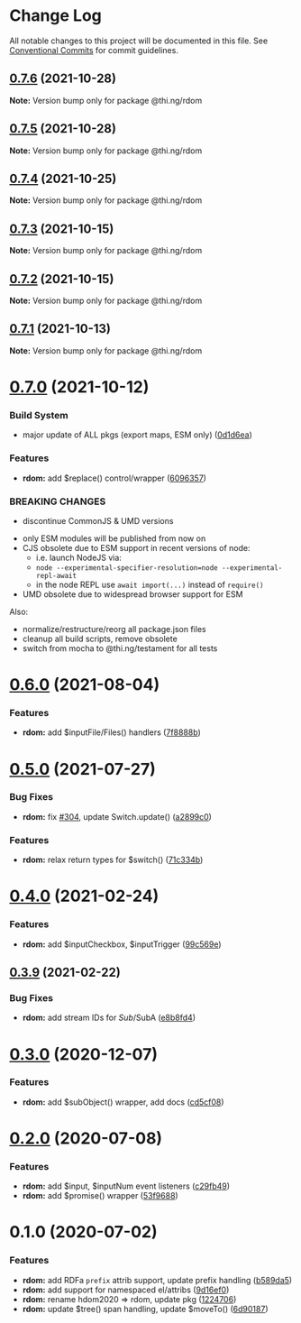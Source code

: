 # Change Log

All notable changes to this project will be documented in this file.
See [Conventional Commits](https://conventionalcommits.org) for commit guidelines.

## [0.7.6](https://github.com/thi-ng/umbrella/compare/@thi.ng/rdom@0.7.5...@thi.ng/rdom@0.7.6) (2021-10-28)

**Note:** Version bump only for package @thi.ng/rdom





## [0.7.5](https://github.com/thi-ng/umbrella/compare/@thi.ng/rdom@0.7.4...@thi.ng/rdom@0.7.5) (2021-10-28)

**Note:** Version bump only for package @thi.ng/rdom





## [0.7.4](https://github.com/thi-ng/umbrella/compare/@thi.ng/rdom@0.7.3...@thi.ng/rdom@0.7.4) (2021-10-25)

**Note:** Version bump only for package @thi.ng/rdom





## [0.7.3](https://github.com/thi-ng/umbrella/compare/@thi.ng/rdom@0.7.2...@thi.ng/rdom@0.7.3) (2021-10-15)

**Note:** Version bump only for package @thi.ng/rdom





## [0.7.2](https://github.com/thi-ng/umbrella/compare/@thi.ng/rdom@0.7.1...@thi.ng/rdom@0.7.2) (2021-10-15)

**Note:** Version bump only for package @thi.ng/rdom





## [0.7.1](https://github.com/thi-ng/umbrella/compare/@thi.ng/rdom@0.7.0...@thi.ng/rdom@0.7.1) (2021-10-13)

**Note:** Version bump only for package @thi.ng/rdom





# [0.7.0](https://github.com/thi-ng/umbrella/compare/@thi.ng/rdom@0.6.9...@thi.ng/rdom@0.7.0) (2021-10-12)


### Build System

* major update of ALL pkgs (export maps, ESM only) ([0d1d6ea](https://github.com/thi-ng/umbrella/commit/0d1d6ea9fab2a645d6c5f2bf2591459b939c09b6))


### Features

* **rdom:** add $replace() control/wrapper ([6096357](https://github.com/thi-ng/umbrella/commit/609635729a7d92d087a59684e00d19e609c5927f))


### BREAKING CHANGES

* discontinue CommonJS & UMD versions

- only ESM modules will be published from now on
- CJS obsolete due to ESM support in recent versions of node:
  - i.e. launch NodeJS via:
  - `node --experimental-specifier-resolution=node --experimental-repl-await`
  - in the node REPL use `await import(...)` instead of `require()`
- UMD obsolete due to widespread browser support for ESM

Also:
- normalize/restructure/reorg all package.json files
- cleanup all build scripts, remove obsolete
- switch from mocha to @thi.ng/testament for all tests






#  [0.6.0](https://github.com/thi-ng/umbrella/compare/@thi.ng/rdom@0.5.0...@thi.ng/rdom@0.6.0) (2021-08-04) 

###  Features 

- **rdom:** add $inputFile/Files() handlers ([7f8888b](https://github.com/thi-ng/umbrella/commit/7f8888b0f0857aa9abde8ca6ea666a6f37bb64f2)) 

#  [0.5.0](https://github.com/thi-ng/umbrella/compare/@thi.ng/rdom@0.4.17...@thi.ng/rdom@0.5.0) (2021-07-27) 

###  Bug Fixes 

- **rdom:** fix [#304](https://github.com/thi-ng/umbrella/issues/304), update Switch.update() ([a2899c0](https://github.com/thi-ng/umbrella/commit/a2899c09b62458edd75dd785b64db0519b85eb6d)) 

###  Features 

- **rdom:** relax return types for $switch() ([71c334b](https://github.com/thi-ng/umbrella/commit/71c334bfc5715e58296750e9d118927dce53406a)) 

#  [0.4.0](https://github.com/thi-ng/umbrella/compare/@thi.ng/rdom@0.3.9...@thi.ng/rdom@0.4.0) (2021-02-24) 

###  Features 

- **rdom:** add $inputCheckbox, $inputTrigger ([99c569e](https://github.com/thi-ng/umbrella/commit/99c569e629018d679bae0f9d07fbde8ddd4f16cc)) 

##  [0.3.9](https://github.com/thi-ng/umbrella/compare/@thi.ng/rdom@0.3.8...@thi.ng/rdom@0.3.9) (2021-02-22) 

###  Bug Fixes 

- **rdom:** add stream IDs for $Sub/$SubA ([e8b8fd4](https://github.com/thi-ng/umbrella/commit/e8b8fd4785f9836f0270bbc01dc216c2c87d2e8d)) 

#  [0.3.0](https://github.com/thi-ng/umbrella/compare/@thi.ng/rdom@0.2.16...@thi.ng/rdom@0.3.0) (2020-12-07) 

###  Features 

- **rdom:** add $subObject() wrapper, add docs ([cd5cf08](https://github.com/thi-ng/umbrella/commit/cd5cf08d6ae0ffb5ff8a89a19918a563fb889cbd)) 

#  [0.2.0](https://github.com/thi-ng/umbrella/compare/@thi.ng/rdom@0.1.2...@thi.ng/rdom@0.2.0) (2020-07-08) 

###  Features 

- **rdom:** add $input, $inputNum event listeners ([c29fb49](https://github.com/thi-ng/umbrella/commit/c29fb49824429ba1175deca30fbfe693d6fd689d)) 
- **rdom:** add $promise() wrapper ([53f9688](https://github.com/thi-ng/umbrella/commit/53f96881094603b885a409b8965b491468a3c247)) 

#  0.1.0 (2020-07-02) 

###  Features 

- **rdom:** add RDFa `prefix` attrib support, update prefix handling ([b589da5](https://github.com/thi-ng/umbrella/commit/b589da51385957a5defffb66307bd3d750814e4c)) 
- **rdom:** add support for namespaced el/attribs ([9d16ef0](https://github.com/thi-ng/umbrella/commit/9d16ef0a2f6d6a062bf164ca38813290d7660149)) 
- **rdom:** rename hdom2020 => rdom, update pkg ([1224706](https://github.com/thi-ng/umbrella/commit/1224706fa2fbca82afb73afeda3c3075c9b35f91)) 
- **rdom:** update $tree() span handling, update $moveTo() ([6d90187](https://github.com/thi-ng/umbrella/commit/6d9018763af7f0f2096cdc1d79889791193a01e0))
